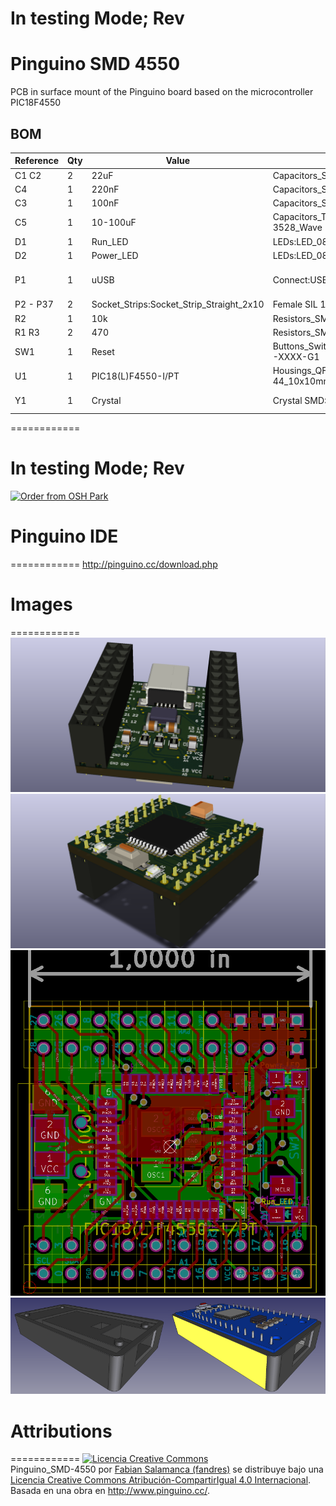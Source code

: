# In testing Mode; Rev

# Pinguino SMD 4550

PCB in surface mount of the Pinguino board based on the microcontroller PIC18F4550 


## BOM 
Reference | Qty | Value | Footprint | Package
----- | ---------- | -------- | -------- | --------
C1 C2  | 2 | 22uF | Capacitors_SMD:C_0805 | 0805
C4  | 1 | 220nF | Capacitors_SMD:C_0805 | 0805
C3  | 1 | 100nF | Capacitors_SMD:C_0805 | 0805
C5  | 1 | 10-100uF | Capacitors_Tantalum_SMD:TantalC_SizeB_EIA-3528_Wave | B 3528
D1  | 1 | Run_LED | LEDs:LED_0805 | 0805
D2  | 1 | Power_LED | LEDs:LED_0805 | 0805
P1  | 1 | uUSB | Connect:USB_Mini-B | USB Female mini B 
P2 - P37 | 2 | Socket_Strips:Socket_Strip_Straight_2x10 | Female SIL 10x2 Pin
R2  | 1 | 10k | Resistors_SMD:R_0805 | 0805
R1 R3  | 2 | 470 | Resistors_SMD:R_0805 | 0805
SW1  | 1 | Reset | Buttons_Switches_SMD:SW_SPST_REED_CT05-XXXX-G1 | Sw SMD 1181
U1  | 1 | PIC18(L)F4550-I/PT | Housings_QFP:TQFP-44_10x10mm_Pitch0.8mm | TQFP-44
Y1  | 1 | Crystal | Crystal SMD:Crystal_SMD_5032_2Pads | 5032 2 Pads

============
# In testing Mode;  Rev

<a href="https://oshpark.com/shared_projects/gFIyQr5K"><img src="https://oshpark.com/assets/badge-5b7ec47045b78aef6eb9d83b3bac6b1920de805e9a0c227658eac6e19a045b9c.png" alt="Order from OSH Park"></img></a>

# Pinguino IDE
============
http://pinguino.cc/download.php

# Images
============
![3DF_Pinguino_SMD-4550](/images/3D_View-F.png)
![3DB_Pinguino_SMD-4550](/images/3D_View-B.png)
![PCB_Pinguino_SMD-4550](/images/PCB_Kicad.png)
![Cape_Pinguino_SMD-4550](/images/case-Pinguino_SMD-4550.png)

# Attributions
============
<a rel="license" href="http://creativecommons.org/licenses/by-sa/4.0/"><img alt="Licencia Creative Commons" style="border-width:0" src="https://i.creativecommons.org/l/by-sa/4.0/88x31.png" /></a><br /><span xmlns:dct="http://purl.org/dc/terms/" property="dct:title">Pinguino_SMD-4550</span> por <a xmlns:cc="http://creativecommons.org/ns#" href="https://github.com/fandres/pinguino_SMD-4550" property="cc:attributionName" rel="cc:attributionURL">Fabian Salamanca (fandres)</a> se distribuye bajo una <a rel="license" href="http://creativecommons.org/licenses/by-sa/4.0/">Licencia Creative Commons Atribución-CompartirIgual 4.0 Internacional</a>.<br />Basada en una obra en <a xmlns:dct="http://purl.org/dc/terms/" href="http://www.pinguino.cc/" rel="dct:source">http://www.pinguino.cc/</a>.